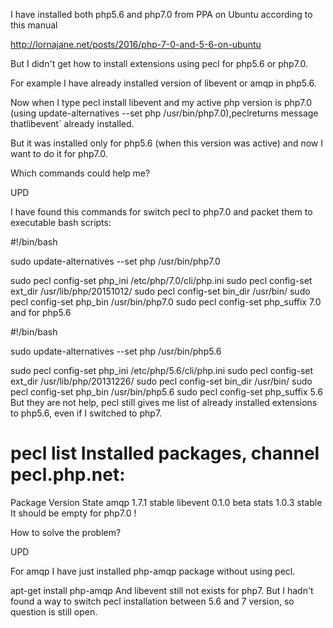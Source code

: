 I have installed both php5.6 and php7.0 from PPA on Ubuntu according to this manual

http://lornajane.net/posts/2016/php-7-0-and-5-6-on-ubuntu

But I didn't get how to install extensions using pecl for php5.6 or php7.0.

For example I have already installed version of libevent or amqp in php5.6.

Now when I type pecl install libevent and my active php version is php7.0 (using update-alternatives --set php /usr/bin/php7.0),peclreturns message thatlibevent` already installed.

But it was installed only for php5.6 (when this version was active) and now I want to do it for php7.0.

Which commands could help me?

UPD

I have found this commands for switch pecl to php7.0 and packet them to executable bash scripts:

#!/bin/bash

sudo update-alternatives --set php /usr/bin/php7.0

sudo pecl config-set php_ini /etc/php/7.0/cli/php.ini
sudo pecl config-set ext_dir /usr/lib/php/20151012/
sudo pecl config-set bin_dir /usr/bin/
sudo pecl config-set php_bin /usr/bin/php7.0
sudo pecl config-set php_suffix 7.0
and for php5.6

#!/bin/bash

sudo update-alternatives --set php /usr/bin/php5.6

sudo pecl config-set php_ini /etc/php/5.6/cli/php.ini
sudo pecl config-set ext_dir /usr/lib/php/20131226/
sudo pecl config-set bin_dir /usr/bin/
sudo pecl config-set php_bin /usr/bin/php5.6
sudo pecl config-set php_suffix 5.6
But they are not help, pecl still gives me list of already installed extensions to php5.6, even if I switched to php7.

pecl list
Installed packages, channel pecl.php.net:
=========================================
Package  Version State
amqp     1.7.1   stable
libevent 0.1.0   beta
stats    1.0.3   stable
It should be empty for php7.0 !

How to solve the problem?

UPD

For amqp I have just installed php-amqp package without using pecl.

apt-get install php-amqp
And libevent still not exists for php7. But I hadn't found a way to switch pecl installation between 5.6 and 7 version, so question is still open.
